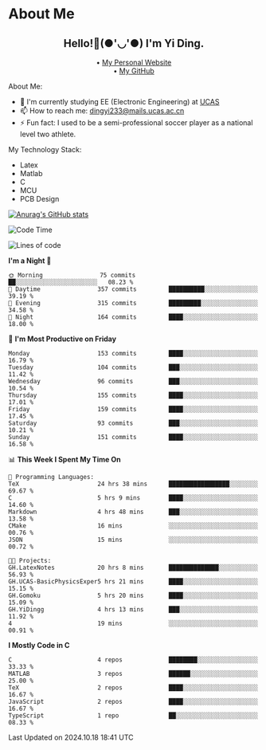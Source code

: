 # About Me

<h2 style="text-align:center;"> Hello!👋(●'◡'●) I'm Yi Ding.</h2>

<div style="text-align:center;">
  • <a href="https://yidingg.github.io/YiDingg">My Personal Website</a><br>
  • <a href="https://github.com/YiDingg">My GitHub</a>
</div>

About Me:
- 🔭 I'm currently studying EE (Electronic Engineering) at [UCAS](https://www.ucas.ac.cn/)
- 📫 How to reach me: dingyi233@mails.ucas.ac.cn
- ⚡ Fun fact: I used to be a semi-professional soccer player as a national level two athlete.

My Technology Stack:
- Latex
- Matlab
- C
- MCU
- PCB Design

[![Anurag's GitHub stats](https://github-readme-stats.vercel.app/api?username=YiDingg)](https://github.com/anuraghazra/github-readme-stats)

<!--START_SECTION:waka-->
![Code Time](http://img.shields.io/badge/Code%20Time-612%20hrs%2051%20mins-blue)

![Lines of code](https://img.shields.io/badge/From%20Hello%20World%20I%27ve%20Written-606.0%20thousand%20lines%20of%20code-blue)

**I'm a Night 🦉** 

```text
🌞 Morning                75 commits          ██░░░░░░░░░░░░░░░░░░░░░░░   08.23 % 
🌆 Daytime                357 commits         ██████████░░░░░░░░░░░░░░░   39.19 % 
🌃 Evening                315 commits         █████████░░░░░░░░░░░░░░░░   34.58 % 
🌙 Night                  164 commits         ████░░░░░░░░░░░░░░░░░░░░░   18.00 % 
```
📅 **I'm Most Productive on Friday** 

```text
Monday                   153 commits         ████░░░░░░░░░░░░░░░░░░░░░   16.79 % 
Tuesday                  104 commits         ███░░░░░░░░░░░░░░░░░░░░░░   11.42 % 
Wednesday                96 commits          ███░░░░░░░░░░░░░░░░░░░░░░   10.54 % 
Thursday                 155 commits         ████░░░░░░░░░░░░░░░░░░░░░   17.01 % 
Friday                   159 commits         ████░░░░░░░░░░░░░░░░░░░░░   17.45 % 
Saturday                 93 commits          ███░░░░░░░░░░░░░░░░░░░░░░   10.21 % 
Sunday                   151 commits         ████░░░░░░░░░░░░░░░░░░░░░   16.58 % 
```


📊 **This Week I Spent My Time On** 

```text
💬 Programming Languages: 
TeX                      24 hrs 38 mins      █████████████████░░░░░░░░   69.67 % 
C                        5 hrs 9 mins        ████░░░░░░░░░░░░░░░░░░░░░   14.60 % 
Markdown                 4 hrs 48 mins       ███░░░░░░░░░░░░░░░░░░░░░░   13.58 % 
CMake                    16 mins             ░░░░░░░░░░░░░░░░░░░░░░░░░   00.76 % 
JSON                     15 mins             ░░░░░░░░░░░░░░░░░░░░░░░░░   00.72 % 

🐱‍💻 Projects: 
GH.LatexNotes            20 hrs 8 mins       ██████████████░░░░░░░░░░░   56.93 % 
GH.UCAS-BasicPhysicsExper5 hrs 21 mins       ████░░░░░░░░░░░░░░░░░░░░░   15.15 % 
GH.Gomoku                5 hrs 20 mins       ████░░░░░░░░░░░░░░░░░░░░░   15.09 % 
GH.YiDingg               4 hrs 13 mins       ███░░░░░░░░░░░░░░░░░░░░░░   11.92 % 
4                        19 mins             ░░░░░░░░░░░░░░░░░░░░░░░░░   00.91 % 
```

**I Mostly Code in C** 

```text
C                        4 repos             ████████░░░░░░░░░░░░░░░░░   33.33 % 
MATLAB                   3 repos             ██████░░░░░░░░░░░░░░░░░░░   25.00 % 
TeX                      2 repos             ████░░░░░░░░░░░░░░░░░░░░░   16.67 % 
JavaScript               2 repos             ████░░░░░░░░░░░░░░░░░░░░░   16.67 % 
TypeScript               1 repo              ██░░░░░░░░░░░░░░░░░░░░░░░   08.33 % 
```




 Last Updated on 2024.10.18 18:41 UTC
<!--END_SECTION:waka-->
